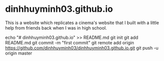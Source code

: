 ﻿# dinhhuyminh03.github.io

This is a website which replicates a cinema's website that I built with a little help from friends back when I was in high school.

echo "# dinhhuyminh03.github.io" >> README.md
git init
git add README.md
git commit -m "first commit"
git remote add origin https://github.com/dinhhuyminh03/dinhhuyminh03.github.io.git
git push -u origin master
